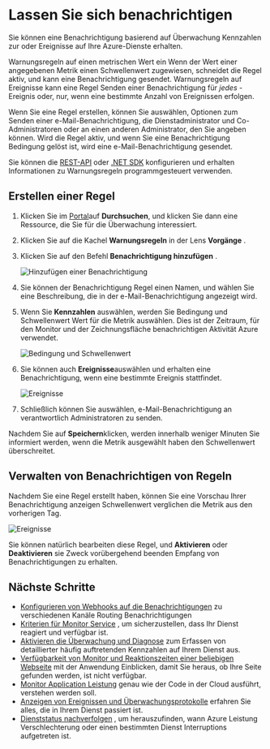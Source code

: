 <properties
    pageTitle="Benachrichtigung für Azure Services erhalten | Microsoft Azure"
    description="Benachrichtigt werden, wenn Warnungsregeln Bedingung erfüllt sind."
    authors="rboucher"
    manager="carolz"
    editor=""
    services="monitoring-and-diagnostics"
    documentationCenter="monitoring-and-diagnostics"/>

<tags
    ms.service="monitoring-and-diagnostics"
    ms.workload="na"
    ms.tgt_pltfrm="na"
    ms.devlang="na"
    ms.topic="article"
    ms.date="09/08/2015"
    ms.author="robb"/>

# <a name="receive-alert-notifications"></a>Lassen Sie sich benachrichtigen

Sie können eine Benachrichtigung basierend auf Überwachung Kennzahlen zur oder Ereignisse auf Ihre Azure-Dienste erhalten.

Warnungsregeln auf einen metrischen Wert ein Wenn der Wert einer angegebenen Metrik einen Schwellenwert zugewiesen, schneidet die Regel aktiv, und kann eine Benachrichtigung gesendet. Warnungsregeln auf Ereignisse kann eine Regel Senden einer Benachrichtigung für *jedes* -Ereignis oder, nur, wenn eine bestimmte Anzahl von Ereignissen erfolgen.

Wenn Sie eine Regel erstellen, können Sie auswählen, Optionen zum Senden einer e-Mail-Benachrichtigung, die Dienstadministrator und Co-Administratoren oder an einen anderen Administrator, den Sie angeben können. Wird die Regel aktiv, und wenn Sie eine Benachrichtigung Bedingung gelöst ist, wird eine e-Mail-Benachrichtigung gesendet.

Sie können die [REST-API](https://msdn.microsoft.com/library/azure/dn931945.aspx) oder [.NET SDK](https://www.nuget.org/packages/Microsoft.Azure.Insights/) konfigurieren und erhalten Informationen zu Warnungsregeln programmgesteuert verwenden.

## <a name="create-an-alert-rule"></a>Erstellen einer Regel

1. Klicken Sie im [Portal](https://portal.azure.com/)auf **Durchsuchen**, und klicken Sie dann eine Ressource, die Sie für die Überwachung interessiert.

2. Klicken Sie auf die Kachel **Warnungsregeln** in der Lens **Vorgänge** .

3. Klicken Sie auf den Befehl **Benachrichtigung hinzufügen** .

    ![Hinzufügen einer Benachrichtigung](./media/insights-receive-alert-notifications/Insights_AddAlert.png)

4. Sie können der Benachrichtigung Regel einen Namen, und wählen Sie eine Beschreibung, die in der e-Mail-Benachrichtigung angezeigt wird.

5. Wenn Sie **Kennzahlen** auswählen, werden Sie Bedingung und Schwellenwert Wert für die Metrik auswählen. Dies ist der Zeitraum, für den Monitor und der Zeichnungsfläche benachrichtigen Aktivität Azure verwendet.

    ![Bedingung und Schwellenwert](./media/insights-receive-alert-notifications/Insights_ConditionAndThreshold.png)

6. Sie können auch **Ereignisse**auswählen und erhalten eine Benachrichtigung, wenn eine bestimmte Ereignis stattfindet.

    ![Ereignisse](./media/insights-receive-alert-notifications/Insights_Events.png)

7. Schließlich können Sie auswählen, e-Mail-Benachrichtigung an verantwortlich Administratoren zu senden.

Nachdem Sie auf **Speichern**klicken, werden innerhalb weniger Minuten Sie informiert werden, wenn die Metrik ausgewählt haben den Schwellenwert überschreitet.

## <a name="managing-your-alert-rules"></a>Verwalten von Benachrichtigen von Regeln

Nachdem Sie eine Regel erstellt haben, können Sie eine Vorschau Ihrer Benachrichtigung anzeigen Schwellenwert verglichen die Metrik aus den vorherigen Tag.

![Ereignisse](./media/insights-receive-alert-notifications/Insights_EditAlert.png)


Sie können natürlich bearbeiten diese Regel, und **Aktivieren** oder **Deaktivieren** sie Zweck vorübergehend beenden Empfang von Benachrichtigungen zu erhalten.

## <a name="next-steps"></a>Nächste Schritte

* [Konfigurieren von Webhooks auf die Benachrichtigungen](insights-webhooks-alerts.md) zu verschiedenen Kanäle Routing Benachrichtigungen
* [Kriterien für Monitor Service](insights-how-to-customize-monitoring.md) , um sicherzustellen, dass Ihr Dienst reagiert und verfügbar ist.
* [Aktivieren die Überwachung und Diagnose](insights-how-to-use-diagnostics.md) zum Erfassen von detaillierter häufig auftretenden Kennzahlen auf Ihrem Dienst aus.
* [Verfügbarkeit von Monitor und Reaktionszeiten einer beliebigen Webseite](../application-insights/app-insights-monitor-web-app-availability.md) mit der Anwendung Einblicken, damit Sie heraus, ob Ihre Seite gefunden werden, ist nicht verfügbar.
* [Monitor Application Leistung](../application-insights/app-insights-azure-web-apps.md) genau wie der Code in der Cloud ausführt, verstehen werden soll.
* [Anzeigen von Ereignissen und Überwachungsprotokolle](insights-debugging-with-events.md) erfahren Sie alles, die in Ihrem Dienst passiert ist.
* [Dienststatus nachverfolgen](insights-service-health.md) , um herauszufinden, wann Azure Leistung Verschlechterung oder einen bestimmten Dienst Interruptions aufgetreten ist.
